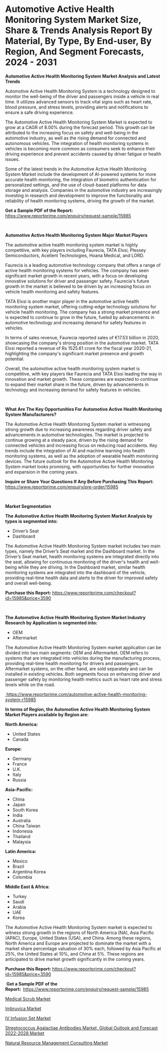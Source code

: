 <p><h1>Automotive Active Health Monitoring System Market Size, Share & Trends Analysis Report By Material, By Type, By End-user, By Region, And Segment Forecasts, 2024 - 2031</h1></p><p><strong>Automotive Active Health Monitoring System Market Analysis and Latest Trends</strong></p>
<p><p>Automotive Active Health Monitoring System is a technology designed to monitor the well-being of the driver and passengers inside a vehicle in real time. It utilizes advanced sensors to track vital signs such as heart rate, blood pressure, and stress levels, providing alerts and notifications to ensure a safe driving experience.</p><p>The Automotive Active Health Monitoring System Market is expected to grow at a CAGR of 8.00% during the forecast period. This growth can be attributed to the increasing focus on safety and well-being in the automotive industry, as well as the rising demand for connected and autonomous vehicles. The integration of health monitoring systems in vehicles is becoming more common as consumers seek to enhance their driving experience and prevent accidents caused by driver fatigue or health issues.</p><p>Some of the latest trends in the Automotive Active Health Monitoring System Market include the development of AI-powered systems for more accurate health monitoring, the integration of biometric authentication for personalized settings, and the use of cloud-based platforms for data storage and analysis. Companies in the automotive industry are increasingly investing in research and development to improve the functionality and reliability of health monitoring systems, driving the growth of the market.</p></p>
<p><strong>Get a Sample PDF of the Report:&nbsp;</strong> <a href="https://www.reportprime.com/enquiry/request-sample/15985">https://www.reportprime.com/enquiry/request-sample/15985</a></p>
<p>&nbsp;</p>
<p><strong>Automotive Active Health Monitoring System Major Market Players</strong></p>
<p><p>The automotive active health monitoring system market is highly competitive, with key players including Faurecia, TATA Elxsi, Plessey Semiconductors, Acellent Technologies, Hoana Medical, and LORD.</p><p>Faurecia is a leading automotive technology company that offers a range of active health monitoring systems for vehicles. The company has seen significant market growth in recent years, with a focus on developing innovative solutions for driver and passenger safety. Faurecia's future growth in the market is believed to be driven by an increasing focus on vehicle health monitoring and safety features.</p><p>TATA Elxsi is another major player in the automotive active health monitoring system market, offering cutting-edge technology solutions for vehicle health monitoring. The company has a strong market presence and is expected to continue to grow in the future, fueled by advancements in automotive technology and increasing demand for safety features in vehicles.</p><p>In terms of sales revenue, Faurecia reported sales of €17.53 billion in 2020, showcasing the company's strong position in the automotive market. TATA Elxsi reported a revenue of Rs 1525.61 crore for the fiscal year 2020-21, highlighting the company's significant market presence and growth potential.</p><p>Overall, the automotive active health monitoring system market is competitive, with key players like Faurecia and TATA Elxsi leading the way in innovation and market growth. These companies are expected to continue to expand their market share in the future, driven by advancements in technology and increasing demand for safety features in vehicles.</p></p>
<p>&nbsp;</p>
<p><strong>What Are The Key Opportunities For Automotive Active Health Monitoring System Manufacturers?</strong></p>
<p><p>The Automotive Active Health Monitoring System market is witnessing strong growth due to increasing awareness regarding driver safety and advancements in automotive technologies. The market is projected to continue growing at a steady pace, driven by the rising demand for connected vehicles and increasing focus on reducing road accidents. Key trends include the integration of AI and machine learning into health monitoring systems, as well as the adoption of wearable health monitoring devices. The future outlook for the Automotive Active Health Monitoring System market looks promising, with opportunities for further innovation and expansion in the coming years.</p></p>
<p><strong>Inquire or Share Your Questions If Any Before Purchasing This Report:</strong> <a href="https://www.reportprime.com/enquiry/pre-order/15985">https://www.reportprime.com/enquiry/pre-order/15985</a></p>
<p>&nbsp;</p>
<p><strong>Market Segmentation</strong></p>
<p><strong>The Automotive Active Health Monitoring System Market Analysis by types is segmented into:</strong></p>
<p><ul><li>Driver’s Seat</li><li>Dashboard</li></ul></p>
<p><p>The Automotive Active Health Monitoring System market includes two main types, namely the Driver’s Seat market and the Dashboard market. In the Driver’s Seat market, health monitoring systems are integrated directly into the seat, allowing for continuous monitoring of the driver's health and well-being while they are driving. In the Dashboard market, similar health monitoring systems are integrated into the dashboard of the vehicle, providing real-time health data and alerts to the driver for improved safety and overall well-being.</p></p>
<p><strong>Purchase this Report:&nbsp;</strong><a href="https://www.reportprime.com/checkout?id=15985&price=3590">https://www.reportprime.com/checkout?id=15985&price=3590</a></p>
<p>&nbsp;</p>
<p><strong>The Automotive Active Health Monitoring System Market Industry Research by Application is segmented into:</strong></p>
<p><ul><li>OEM</li><li>Aftermarket</li></ul></p>
<p><p>The Automotive Active Health Monitoring System market application can be divided into two main segments: OEM and Aftermarket. OEM refers to systems that are integrated into vehicles during the manufacturing process, providing real-time health monitoring for drivers and passengers. Aftermarket systems, on the other hand, are sold separately and can be installed in existing vehicles. Both segments focus on enhancing driver and passenger safety by monitoring health metrics such as heart rate and stress levels while on the road.</p></p>
<p><a href="https://www.reportprime.com/automotive-active-health-monitoring-system-r15985">&nbsp;https://www.reportprime.com/automotive-active-health-monitoring-system-r15985</a></p>
<p><strong>In terms of Region, the Automotive Active Health Monitoring System Market Players available by Region are:</strong></p>
<p>
    <p> <strong> North America: </strong>
        <ul>
            <li>United States</li>
            <li>Canada</li>
        </ul>
        </p> 
    <p> <strong> Europe: </strong>
        <ul>
            <li>Germany</li>
            <li>France</li>
            <li>U.K.</li>
            <li>Italy</li>
            <li>Russia</li>
        </ul>
        </p> 
    <p> <strong> Asia-Pacific: </strong>
        <ul>
            <li>China</li>
            <li>Japan</li>
            <li>South Korea</li>
            <li>India</li>
            <li>Australia</li>
            <li>China Taiwan</li>
            <li>Indonesia</li>
            <li>Thailand</li>
            <li>Malaysia</li>
        </ul>
        </p> 
    <p> <strong> Latin America: </strong>
        <ul>
            <li>Mexico</li>
            <li>Brazil</li>
            <li>Argentina Korea</li>
            <li>Colombia</li>
        </ul>
        </p> 
    <p> <strong> Middle East & Africa: </strong>
        <ul>
            <li>Turkey</li>
            <li>Saudi</li>
            <li>Arabia</li>
            <li>UAE</li>
            <li>Korea</li>
        </ul>
    </p>
    </p>
<p><p>The Automotive Active Health Monitoring System market is expected to witness strong growth in the regions of North America (NA), Asia Pacific (APAC), Europe, United States (USA), and China. Among these regions, North America and Europe are projected to dominate the market with a market share percentage valuation of 30% each, followed by Asia Pacific at 25%, the United States at 10%, and China at 5%. These regions are anticipated to drive market growth significantly in the coming years.</p></p>
<p><strong>Purchase this Report: </strong><a href="https://www.reportprime.com/checkout?id=15985&price=3590">https://www.reportprime.com/checkout?id=15985&price=3590</a></p>
<p>&nbsp;<strong>Get a Sample PDF of the Report:&nbsp;&nbsp;</strong><a href="https://www.reportprime.com/enquiry/request-sample/15985">https://www.reportprime.com/enquiry/request-sample/15985</a></p>
<p><strong></strong></p>
<p><p><a href="https://medium.com/@danielwardb654202/medical-scrub-market-overview-regional-outlook-and-competitive-strategies-on-medical-scrub-market-e664c8b26cac">Medical Scrub Market</a></p><p><a href="https://github.com/trameciabutler45/Market-Research-Report-List-1/blob/main/imbruvica-market.md">Imbruvica Market</a></p><p><a href="https://medium.com/@carlahoustonh51/iv-infusion-set-market-outlook-complete-industry-analysis-2024-to-2031-2b0a19360095">IV Infusion Set Market</a></p><p><a href="https://issuu.com/reportprime-2/docs/streptococcus-agalactiae-antibodies_a0d8cdc65b2c1f">Streptococcus Agalactiae Antibodies Market, Global Outlook and Forecast 2022-2028 Market</a></p><p><a href="https://github.com/sydneyHley85/Market-Research-Report-List-1/blob/main/natural-resource-management-consulting-market.md">Natural Resource Management Consulting Market</a></p></p>